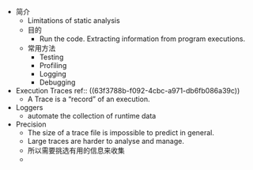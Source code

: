 - 简介
	- Limitations of  static analysis
	- 目的
		- Run the code. Extracting information from program executions.
	- 常用方法
		- Testing
		- Profiling
		- Logging
		- Debugging
- Execution Traces
  ref:: ((63f3788b-f092-4cbc-a971-db6fb086a39c))
	- A Trace is a “record” of an execution.
- Loggers
	- automate the collection of runtime data
- Precision
	- The size of a trace file is impossible to predict in general.
	- Large traces are harder to analyse and manage.
	- 所以需要挑选有用的信息来收集
	-